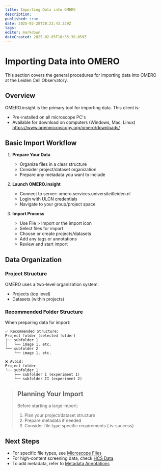 ```yaml
---
title: Importing Data into OMERO
description: 
published: true
date: 2025-02-28T20:22:43.229Z
tags: 
editor: markdown
dateCreated: 2025-02-05T10:35:30.859Z
---
```


# Importing Data into OMERO

This section covers the general procedures for importing data into OMERO at the Leiden Cell Observatory.

## Overview

OMERO.insight is the primary tool for importing data. This client is:
- Pre-installed on all microscope PC's
- Available for download on computers (Windows, Mac, Linux) 
	https://www.openmicroscopy.org/omero/downloads/

## Basic Import Workflow

1. **Prepare Your Data**
   - Organize files in a clear structure
   - Consider project/dataset organization
   - Prepare any metadata you want to include

2. **Launch OMERO.insight**
   - Connect to server: omero.services.universiteitleiden.nl
   - Login with ULCN credentials
   - Navigate to your group/project space

3. **Import Process**
   - Use File > Import or the import icon
   - Select files for import
   - Choose or create projects/datasets
   - Add any tags or annotations
   - Review and start import

## Data Organization

### Project Structure
OMERO uses a two-level organization system:
- Projects (top level)
- Datasets (within projects)

### Recommended Folder Structure

When preparing data for import:

```
✅ Recommended Structure:
Project folder (selected folder)
├── subfolder 1
│   └── image 1, etc.
└── subfolder 2
    └── image 1, etc.

❌ Avoid:
Project folder
└── subfolder 1
    ├── subfolder I (experiment 1)
    └── subfolder II (experiment 2)
```


> ## Planning Your Import
> Before starting a large import:
> 1. Plan your project/dataset structure
> 2. Prepare metadata if needed
> 3. Consider file type specific requirements
{.is-success}


## Next Steps

- For specific file types, see [Microscope Files](importing/microscope-files.md)
- For high-content screening data, check [HCS Data](importing/hcs-data.md)
- To add metadata, refer to [Metadata Annotations](importing/metadata.md)